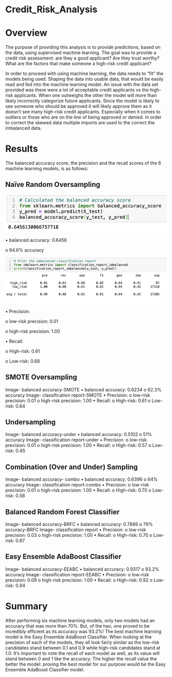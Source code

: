 # Credit_Risk_Analysis

# Overview

The purpose of providing this analysis is to provide predictions, based on the data, using supervised machine learning. The goal was to provide a credit risk assessment: are they a good applicant? Are they trust worthy? What are the factors that make someone a high-risk credit applicant? 

In order to proceed with using machine learning, the data needs to “fit” the models being used. Shaping the data into usable data, that would be easily read and fed into the machine learning model. An issue with the data set provided was there were a lot of acceptable credit applicants vs the high-risk applicants. When one outweighs the other the model will more than likely incorrectly categorize future applicants. Since the model is likely to see someone who should be approved it will likely approve them as it doesn’t see many high-risk credit applicants. Especially when it comes to outliers or those who are on the line of being approved or denied. In order to correct the skewed data multiple imports are used to the correct the imbalanced data. 

# Results

The balanced accuracy score, the precision and the recall scores of the 6 machine learning models, is as follows: 

## Naïve Random Oversampling

![](images/oversample_acc.png)

•	balanced accuracy: 0.6456 

o	64.6% accuracy 

![](images/oversample_report.png)

•	Precision: 

o	low-risk precision: 0.01

o	high-risk precision: 1.00

•	Recall: 

o	High-risk: 0.61

o	Low-risk: 0.68

## SMOTE Oversampling 

Image- balanced accuracy-SMOTE
•	balanced accuracy: 0.6234
o	62.3% accuracy 
Image- classification report-SMOTE
•	Precision: 
o	low-risk precision: 0.01
o	high-risk precision: 1.00
•	Recall: 
o	High-risk: 0.61
o	Low-risk: 0.64

## Undersampling 

Image- balanced accuracy-under
•	balanced accuracy: 0.5102
o	51% accuracy 
Image- classification report-under
•	Precision: 
o	low-risk precision: 0.01
o	high-risk precision: 1.00
•	Recall: 
o	High-risk: 0.57
o	Low-risk: 0.45

## Combination (Over and Under) Sampling

Image- balanced accuracy- combo
•	balanced accuracy: 0.6396 
o	64% accuracy 
Image- classification report-combo
•	Precision: 
o	low-risk precision: 0.01
o	high-risk precision: 1.00
•	Recall: 
o	High-risk: 0.70
o	Low-risk: 0.58


## Balanced Random Forest Classifier

Image- balanced accuracy-BRFC
•	balanced accuracy: 0.7886
o	79% accuracy-BRFC
Image- classification report
•	Precision: 
o	low-risk precision: 0.03
o	high-risk precision: 1.00
•	Recall: 
o	High-risk: 0.70
o	Low-risk: 0.87


## Easy Ensemble AdaBoost Classifier

Image- balanced accuracy-EEABC
•	balanced accuracy: 0.9317
o	93.2% accuracy 
Image- classification report-EEABC
•	Precision: 
o	low-risk precision: 0.09
o	high-risk precision: 1.00
•	Recall: 
o	High-risk: 0.92
o	Low-risk: 0.94


# Summary 
After performing six machine learning models, only two models had an accuracy that was more than 70%. But, of the two, one proved to be incredibly efficient as its accuracy was 93.2%! The best machine learning model is the Easy Ensemble AdaBoost Classifier. When looking at the precision of each of the models, they all look fairly similar as the low-risk candidates stand between 0.1 and 0.9 while high-risk candidates stand at 1.0. It’s important to note the recall of each model as well, as its value will stand between 0 and 1 like the accuracy. The higher the recall value the better the model: proving the best model for our purpose would be the Easy Ensemble AdaBoost Classifier model.

